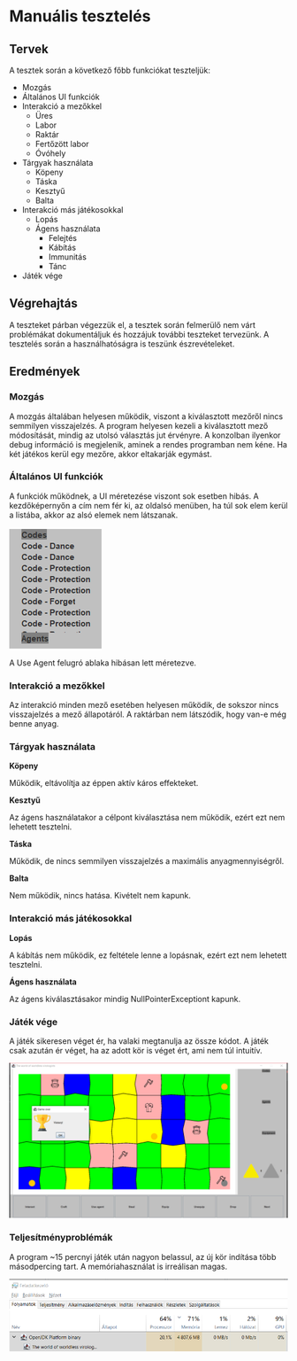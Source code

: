 # Manuális tesztelés

## Tervek

A tesztek során a következő főbb funkciókat teszteljük:

- Mozgás
- Általános UI funkciók
- Interakció a mezőkkel
    - Üres
    - Labor
    - Raktár
    - Fertőzött labor
    - Óvóhely
- Tárgyak használata
    - Köpeny
    - Táska
    - Kesztyű
    - Balta
- Interakció más játékosokkal
    - Lopás
    - Ágens használata
        - Felejtés
        - Kábítás
        - Immunitás
        - Tánc
- Játék vége

## Végrehajtás

A teszteket párban végezzük el, a tesztek során felmerülő nem várt problémákat dokumentáljuk és hozzájuk további teszteket tervezünk. A tesztelés során a használhatóságra is teszünk észrevételeket.

## Eredmények

### Mozgás

A mozgás általában helyesen működik, viszont a kiválasztott mezőről nincs semmilyen visszajelzés. A program helyesen kezeli a kiválasztott mező módosítását, mindig az utolsó választás jut érvényre. A konzolban ilyenkor debug információ is megjelenik, aminek a rendes programban nem kéne. Ha két játékos kerül egy mezőre, akkor eltakarják egymást.

### Általános UI funkciók

A funkciók működnek, a UI méretezése viszont sok esetben hibás. A kezdőképernyőn a cím nem fér ki, az oldalsó menüben, ha túl sok elem kerül a listába, akkor az alsó elemek nem látszanak.

![](../images/ui-overflow.png)

A Use Agent felugró ablaka hibásan lett méretezve.

### Interakció a mezőkkel

Az interakció minden mező esetében helyesen működik, de sokszor nincs visszajelzés a mező állapotáról. A raktárban nem látszódik, hogy van-e még benne anyag.

### Tárgyak használata

**Köpeny**

Működik, eltávolítja az éppen aktív káros effekteket.

**Kesztyű**

Az ágens használatakor a célpont kiválasztása nem működik, ezért ezt nem lehetett tesztelni.

**Táska**

Működik, de nincs semmilyen visszajelzés a maximális anyagmennyiségről.

**Balta**

Nem működik, nincs hatása. Kivételt nem kapunk.

### Interakció más játékosokkal
    
**Lopás**

A kábítás nem működik, ez feltétele lenne a lopásnak, ezért ezt nem lehetett tesztelni.

**Ágens használata**

Az ágens kiválasztásakor mindig NullPointerExceptiont kapunk.

### Játék vége

A játék sikeresen véget ér, ha valaki megtanulja az össze kódot. A játék csak azután ér véget, ha az adott kör is véget ért, ami nem túl intuitív.

![](../images/victory.png)

### Teljesítményproblémák

A program ~15 percnyi játék után nagyon belassul, az új kör indítása több másodpercing tart. A memóriahasználat is irreálisan magas.

![](../images/memory-usage.png)